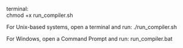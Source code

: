 terminal:   
    chmod +x run_compiler.sh
    
For Unix-based systems, open a terminal and run:
    ./run_compiler.sh
    
For Windows, open a Command Prompt and run:
    run_compiler.bat
